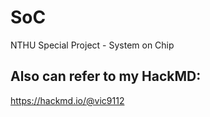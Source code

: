 # SoC
NTHU Special Project - System on Chip



## Also can refer to my HackMD:

https://hackmd.io/@vic9112
